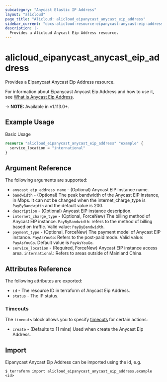 ```yaml
---
subcategory: "Anycast Elastic IP Address"
layout: "alicloud"
page_title: "Alicloud: alicloud_eipanycast_anycast_eip_address"
sidebar_current: "docs-alicloud-resource-eipanycast-anycast-eip-address"
description: |-
  Provides a Alicloud Anycast Eip Address resource.
---
```


# alicloud\_eipanycast\_anycast\_eip\_address

Provides a Eipanycast Anycast Eip Address resource.

For information about Eipanycast Anycast Eip Address and how to use it, see [What is Anycast Eip Address](https://help.aliyun.com/document_detail/169284.html).

-> **NOTE:** Available in v1.113.0+.

## Example Usage

Basic Usage

```terraform
resource "alicloud_eipanycast_anycast_eip_address" "example" {
  service_location = "international"
}

```

## Argument Reference

The following arguments are supported:

* `anycast_eip_address_name` - (Optional) Anycast EIP instance name.
* `bandwidth` - (Optional)  The peak bandwidth of the Anycast EIP instance, in Mbps. It can not be changed when the internet_charge_type is `PayByBandwidth` and the default value is 200.
* `description` - (Optional) Anycast EIP instance description.
* `internet_charge_type` - (Optional, ForceNew) The billing method of Anycast EIP instance. `PayByBandwidth`: refers to the method of billing based on traffic. Valid value: `PayByBandwidth`.
* `payment_type` - (Optional, ForceNew) The payment model of Anycast EIP instance. `PayAsYouGo`: Refers to the post-paid mode. Valid value: `PayAsYouGo`. Default value is `PayAsYouGo`.
* `service_location` - (Required, ForceNew)  Anycast EIP instance access area. `international`: Refers to areas outside of Mainland China.

## Attributes Reference

The following attributes are exported:

* `id` - The resource ID in terraform of Anycast Eip Address.
* `status` - The IP status.

### Timeouts

The `timeouts` block allows you to specify [timeouts](https://www.terraform.io/docs/configuration-0-11/resources.html#timeouts) for certain actions:

* `create` - (Defaults to 11 mins) Used when create the Anycast Eip Address.

## Import

Eipanycast Anycast Eip Address can be imported using the id, e.g.

```
$ terraform import alicloud_eipanycast_anycast_eip_address.example <id>
```